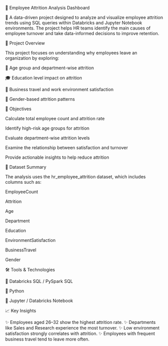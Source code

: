 💼 Employee Attrition Analysis Dashboard

🎨 A data-driven project designed to analyze and visualize employee attrition trends using SQL queries within Databricks and Jupyter Notebook environments.
The project helps HR teams identify the main causes of employee turnover and take data-informed decisions to improve retention.

🧠 Project Overview

This project focuses on understanding why employees leave an organization by exploring:

👥 Age group and department-wise attrition

🎓 Education level impact on attrition

💼 Business travel and work environment satisfaction

🚻 Gender-based attrition patterns

🎯 Objectives

Calculate total employee count and attrition rate

Identify high-risk age groups for attrition

Evaluate department-wise attrition levels

Examine the relationship between satisfaction and turnover

Provide actionable insights to help reduce attrition

🧩 Dataset Summary

The analysis uses the hr_employee_attrition dataset, which includes columns such as:

EmployeeCount

Attrition

Age

Department

Education

EnvironmentSatisfaction

BusinessTravel

Gender

🛠️ Tools & Technologies

🧮 Databricks SQL / PySpark SQL

🐍 Python

📗 Jupyter / Databricks Notebook

📈 Key Insights

✨ Employees aged 26–32 show the highest attrition rate.
✨ Departments like Sales and Research experience the most turnover.
✨ Low environment satisfaction strongly correlates with attrition.
✨ Employees with frequent business travel tend to leave more often.
